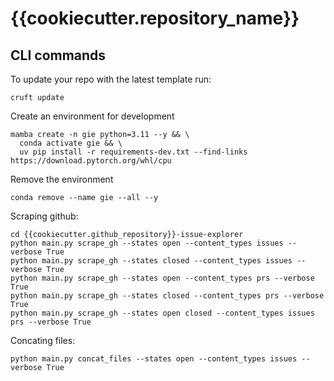 # {{cookiecutter.repository_name}}

## CLI commands

To update your repo with the latest template run:
```
cruft update
```

Create an environment for development
```
mamba create -n gie python=3.11 --y && \
  conda activate gie && \
  uv pip install -r requirements-dev.txt --find-links https://download.pytorch.org/whl/cpu
```

Remove the environment
```
conda remove --name gie --all --y
```

Scraping github:
```
cd {{cookiecutter.github_repository}}-issue-explorer
python main.py scrape_gh --states open --content_types issues --verbose True
python main.py scrape_gh --states closed --content_types issues --verbose True
python main.py scrape_gh --states open --content_types prs --verbose True
python main.py scrape_gh --states closed --content_types prs --verbose True
python main.py scrape_gh --states open closed --content_types issues prs --verbose True
```

Concating files:
```
python main.py concat_files --states open --content_types issues --verbose True

```